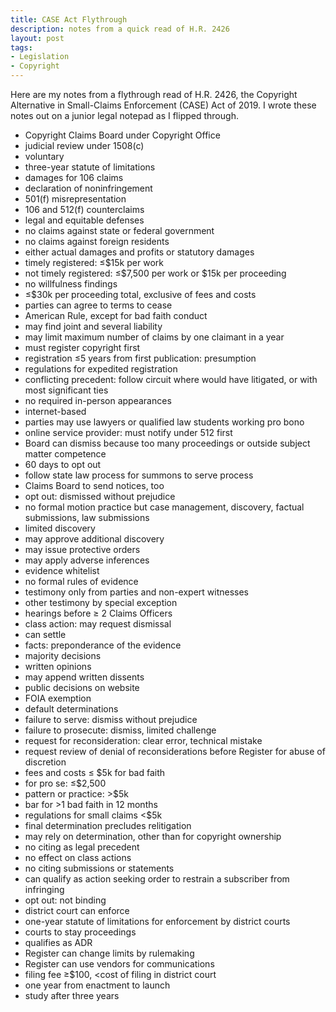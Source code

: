 ```yaml
---
title: CASE Act Flythrough
description: notes from a quick read of H.R. 2426
layout: post
tags:
- Legislation
- Copyright
---
```


Here are my notes from a flythrough read of H.R. 2426, the Copyright Alternative in Small-Claims Enforcement (CASE) Act of 2019.  I wrote these notes out on a junior legal notepad as I flipped through.

- Copyright Claims Board under Copyright Office
- judicial review under 1508(c)
- voluntary
- three-year statute of limitations
- damages for 106 claims
- declaration of noninfringement
- 501(f) misrepresentation
- 106 and 512(f) counterclaims
- legal and equitable defenses
- no claims against state or federal government
- no claims against foreign residents
- either actual damages and profits or statutory damages
- timely registered: &le;$15k per work
- not timely registered: &le;$7,500 per work or $15k per proceeding
- no willfulness findings
- &le;$30k per proceeding total, exclusive of fees and costs
- parties can agree to terms to cease
- American Rule, except for bad faith conduct
- may find joint and several liability
- may limit maximum number of claims by one claimant in a year
- must register copyright first
- registration &le;5 years from first publication: presumption
- regulations for expedited registration
- conflicting precedent: follow circuit where would have litigated, or with most significant ties
- no required in-person appearances
- internet-based
- parties may use lawyers or qualified law students working pro bono
- online service provider: must notify under 512 first
- Board can dismiss because too many proceedings or outside subject matter competence
- 60 days to opt out
- follow state law process for summons to serve process
- Claims Board to send notices, too
- opt out: dismissed without prejudice
- no formal motion practice but case management, discovery, factual submissions, law submissions
- limited discovery
- may approve additional discovery
- may issue protective orders
- may apply adverse inferences
- evidence whitelist
- no formal rules of evidence
- testimony only from parties and non-expert witnesses
- other testimony by special exception
- hearings before &ge; 2 Claims Officers
- class action: may request dismissal
- can settle
- facts: preponderance of the evidence
- majority decisions
- written opinions
- may append written dissents
- public decisions on website
- FOIA exemption
- default determinations
- failure to serve: dismiss without prejudice
- failure to prosecute: dismiss, limited challenge
- request for reconsideration: clear error, technical mistake
- request review of denial of reconsiderations before Register for abuse of discretion
- fees and costs &le; $5k for bad faith
- for pro se: &le;$2,500
- pattern or practice: &gt;$5k
- bar for >1 bad faith in 12 months
- regulations for small claims &lt;$5k
- final determination precludes relitigation
- may rely on determination, other than for copyright ownership
- no citing as legal precedent
- no effect on class actions
- no citing submissions or statements
- can qualify as action seeking order to restrain a subscriber from infringing
- opt out: not binding
- district court can enforce
- one-year statute of limitations for enforcement by district courts
- courts to stay proceedings
- qualifies as ADR
- Register can change limits by rulemaking
- Register can use vendors for communications
- filing fee &ge;$100, &lt;cost of filing in district court
- one year from enactment to launch
- study after three years
